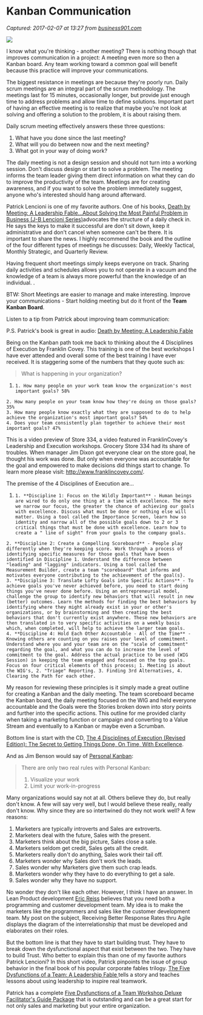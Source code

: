 # Kanban Communication

_Captured: 2017-02-07 at 13:27 from [business901.com](https://business901.com/marketing-kanban/kanban-communication/?utm_content=buffer33ea2&utm_medium=social&utm_source=twitter.com&utm_campaign=buffer)_

![](https://sumomewelcomemat-140a.kxcdn.com/apps/welcomemat/mat/3fc72ac9a7b77f4016f72247b65c537eef39a21ee92250e7ae8920ffba457440/9eae2784e8e112cf16ab4566fd57e1729ad3a30254ff8eb0def7d9ef0ce9e384/ced18ad2-e7e9-4933-bb97-80d60c5c0b52/default/1440)

I know what you're thinking - another meeting? There is nothing though that improves communication in a project: A meeting even more so then a Kanban board. Any team working toward a common goal will benefit because this practice will improve your communications.

The biggest resistance in meetings are because they're poorly run. Daily scrum meetings are an integral part of the scrum methodology. The meetings last for 15 minutes, occasionally longer, but provide just enough time to address problems and allow time to define solutions. Important part of having an effective meeting is to realize that maybe you're not look at solving and offering a solution to the problem, it is about raising them.

Daily scrum meeting effectively answers these three questions:

  1. What have you done since the last meeting?
  2. What will you do between now and the next meeting?
  3. What got in your way of doing work?

The daily meeting is not a design session and should not turn into a working session. Don't discuss design or start to solve a problem. The meeting informs the team leader giving them direct information on what they can do to improve the productivity of the team. Meetings are for creating awareness, and if you want to solve the problem immediately suggest, anyone who's interested should hang around afterward.

Patrick Lencioni is one of my favorite authors. One of his books, [Death by Meeting: A Leadership Fable…About Solving the Most Painful Problem in Business (J-B Lencioni Series)](http://www.amazon.com/gp/product/0787968056?ie=UTF8&tag=business901-20&linkCode=as2&camp=1789&creative=390957&creativeASIN=0787968056)advocates the structure of a daily check in. He says the keys to make it successful are don't sit down, keep it administrative and don't cancel when someone can't be there. It is important to share the news. I highly recommend the book and the outline of the four different types of meetings he discusses: Daily, Weekly Tactical, Monthly Strategic, and Quarterly Review.

Having frequent short meetings simply keeps everyone on track. Sharing daily activities and schedules allows you to not operate in a vacuum and the knowledge of a team is always more powerful than the knowledge of an individual. .

BTW: Short Meetings are easier to manage and make interesting. Improve your communications - Start holding meeting but do it front of the **Team Kanban Board**.

Listen to a tip from Patrick about improving team communication:

P.S. Patrick's book is great in audio: [Death by Meeting: A Leadership Fable](http://www.amazon.com/gp/product/B002NGP0VS?ie=UTF8&tag=business901-20&linkCode=as2&camp=1789&creative=390957&creativeASIN=B002NGP0VS)

Being on the Kanban path took me back to thinking about the 4 Disciplines of Execution by Franklin Covey. This training is one of the best workshops I have ever attended and overall some of the best training I have ever received. It is staggering some of the numbers that they quote such as:

> What is happening in your organization?

  1.     1. How many people on your work team know the organization's most important goals? 58%
    2. How many people on your team know how they're doing on those goals? 35%
    3. How many people know exactly what they are supposed to do to help achieve the organization's most important goals? 54%
    4. Does your team consistently plan together to achieve their most important goals? 47%

This is a video preview of Store 334, a video featured in FranklinCovey's Leadership and Execution workshops. Grocery Store 334 had its share of troubles. When manager Jim Dixon got everyone clear on the store goal, he thought his work was done. But only when everyone was accountable for the goal and empowered to make decisions did things start to change. To learn more please visit: <http://www.franklincovey.com/>.

The premise of the 4 Disciplines of Execution are…

  1.     1. **Discipline 1: Focus on the Wildly Important** - Human beings are wired to do only one thing at a time with excellence. The more we narrow our focus, the greater the chance of achieving our goals with excellence. Discuss what must be done or nothing else will matter. Using a tool called the Importance Screen, learn how so identity and narrow all of the possible goals down to 2 or 3 critical things that must be done with excellence. Learn how to create a " line of sight" from your goals to the company goals.
    2. **Discipline 2: Create a Compelling Scoreboard** - People play differently when they're keeping score. Work through a process of identifying specific measures for those goals that have been identified in Discipline 1. Understand the difference between "leading" and "lagging" indicators. Using a tool called the Measurement Builder, create a team "scoreboard" that informs and motivates everyone contributing to the achievement of the goal(s}.
    3. **Discipline 3: Translate Lofty Goals into Specific Actions** - To achieve goals you've never achieved before, you need to start doing things you've never done before. Using an entrepreneurial model, challenge the group to identify new behaviors that will result in new (better) outcomes. Learn the methods for finding the best behaviors by identifying where they might already exist in your or other's organizations, or by brainstorming and then creating the best behaviors that don't currently exist anywhere. These new behaviors are then translated in to very specific activities on a weekly basis which, when completed, will help to achieve the larger team goals.
    4. **Discipline 4: Hold Each Other Accountable - All of the Time** - Knowing others are counting on you raises your level of commitment. Understand where you and your team are on the "scale of commitment" regarding the goal, and what you can do to increase the level of commitment to the goal. Address the actual practice to be used (WIG Session) in keeping the team engaged and focused on the top goals. Focus on four critical elements of this process; 1. Meeting is about the WIG's, 2. "Triage" Reporting. 3. Finding 3rd Alternatives, 4. Clearing the Path for each other.

My reason for reviewing these principles is it simply made a great outline for creating a Kanban and the daily meeting. The team scoreboard became the Kanban board, the daily meeting focused on the WIG and held everyone accountable and the Goals were the Stories broken down into story points and further into the specific actions. This outline for me provided clarity when taking a marketing function or campaign and converting to a Value Stream and eventually to a Kanban or maybe even a Scrumban.

Bottom line is start with the CD, [The 4 Disciplines of Execution (Revised Edition): The Secret to Getting Things Done, On Time, With Excellence](http://www.amazon.com/gp/product/1933976462?ie=UTF8&tag=business901-20&linkCode=as2&camp=1789&creative=390957&creativeASIN=1933976462).

And as Jim Benson would say of [Personal Kanban](http://www.personalkanban.com):

> There are only two real rules with Personal Kanban:
> 
>   1. Visualize your work
>   2. Limit your work-in-progress

Many organizations would say not at all. Others believe they do, but really don't know. A few will say very well, but I would believe these really, really don't know. Why since they are so intertwined do they not work well? A few reasons:

  1. Marketers are typically introverts and Sales are extroverts.
  2. Marketers deal with the future, Sales with the present.
  3. Marketers think about the big picture, Sales close a sale.
  4. Marketers seldom get credit, Sales gets all the credit.
  5. Marketers really don't do anything, Sales work their tail off.
  6. Marketers wonder why Sales don't work the leads.
  7. Sales wonder why Marketers give them such crap leads.
  8. Marketers wonder why they have to do everything to get a sale.
  9. Sales wonder why they have no support.

No wonder they don't like each other. However, I think I have an answer. In Lean Product development [Eric Reiss](http://www.startuplessonslearned.com/) believes that you need both a programming and customer development team. My idea is to make the marketers like the programmers and sales like the customer development team. My post on the subject, Receiving Better Response Rates thru Agile displays the diagram of the interrelationship that must be developed and elaborates on their roles.

But the bottom line is that they have to start building trust. They have to break down the dysfunctional aspect that exist between the two. They have to build Trust. Who better to explain this than one of my favorite authors Patrick Lencioni? In this short video, Patrick pinpoints the issue of group behavior in the final book of his popular corporate fables trilogy. [The Five Dysfunctions of a Team: A Leadership Fable ](http://www.amazon.com/gp/product/0787960756?ie=UTF8&tag=business901-20&linkCode=as2&camp=1789&creative=390957&creativeASIN=0787960756)tells a story and teaches lessons about using leadership to inspire real teamwork.

Patrick has a complete [Five Dysfunctions of a Team Workshop Deluxe Facilitator's Guide Package](http://www.amazon.com/gp/product/0787994413?ie=UTF8&tag=business901-20&linkCode=as2&camp=1789&creative=390957&creativeASIN=0787994413) that is outstanding and can be a great start for not only sales and marketing but your entire organization.
